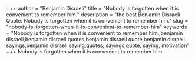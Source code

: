 +++
author = "Benjamin Disraeli"
title = "Nobody is forgotten when it is convenient to remember him."
description = "the best Benjamin Disraeli Quote: Nobody is forgotten when it is convenient to remember him."
slug = "nobody-is-forgotten-when-it-is-convenient-to-remember-him"
keywords = "Nobody is forgotten when it is convenient to remember him.,benjamin disraeli,benjamin disraeli quotes,benjamin disraeli quote,benjamin disraeli sayings,benjamin disraeli saying,quotes, sayings,quote, saying, motivation"
+++
Nobody is forgotten when it is convenient to remember him.
